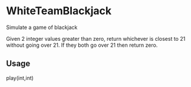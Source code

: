 # WhiteTeamBlackjack

Simulate a game of blackjack

Given 2 integer values greater than zero, return whichever is closest to 21 without going over 21. If they both go over 21 then return zero.

## Usage 
play(int,int)
